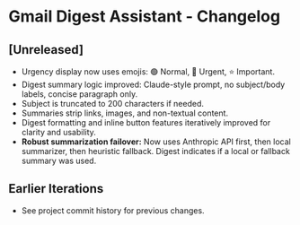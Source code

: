 # Gmail Digest Assistant - Changelog

## [Unreleased]
- Urgency display now uses emojis: 🟢 Normal, 🔴 Urgent, ⭐ Important.
- Digest summary logic improved: Claude-style prompt, no subject/body labels, concise paragraph only.
- Subject is truncated to 200 characters if needed.
- Summaries strip links, images, and non-textual content.
- Digest formatting and inline button features iteratively improved for clarity and usability.
- **Robust summarization failover:** Now uses Anthropic API first, then local summarizer, then heuristic fallback. Digest indicates if a local or fallback summary was used.

## Earlier Iterations
- See project commit history for previous changes. 